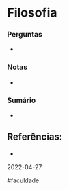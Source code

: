 # Filosofia

### Perguntas
- 

### Notas
- 

### Sumário
- 

## Referências:
- 

2022-04-27

#faculdade 